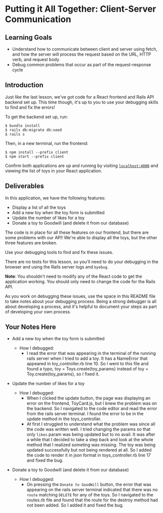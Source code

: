 # Putting it All Together: Client-Server Communication

## Learning Goals

- Understand how to communicate between client and server using fetch, and how
  the server will process the request based on the URL, HTTP verb, and request
  body
- Debug common problems that occur as part of the request-response cycle

## Introduction

Just like the last lesson, we've got code for a React frontend and Rails API
backend set up. This time though, it's up to you to use your debugging skills to
find and fix the errors!

To get the backend set up, run:

```console
$ bundle install
$ rails db:migrate db:seed
$ rails s
```

Then, in a new terminal, run the frontend:

```console
$ npm install --prefix client
$ npm start --prefix client
```

Confirm both applications are up and running by visiting
[`localhost:4000`](http://localhost:4000) and viewing the list of toys in your
React application.

## Deliverables

In this application, we have the following features:

- Display a list of all the toys
- Add a new toy when the toy form is submitted
- Update the number of likes for a toy
- Donate a toy to Goodwill (and delete it from our database)

The code is in place for all these features on our frontend, but there are some
problems with our API! We're able to display all the toys, but the other three
features are broken.

Use your debugging tools to find and fix these issues.

There are no tests for this lesson, so you'll need to do your debugging in the
browser and using the Rails server logs and `byebug`.

**Note**: You shouldn't need to modify any of the React code to get the
application working. You should only need to change the code for the Rails API.

As you work on debugging these issues, use the space in this README file to take
notes about your debugging process. Being a strong debugger is all about
developing a process, and it's helpful to document your steps as part of
developing your own process.

## Your Notes Here

- Add a new toy when the toy form is submitted

  - How I debugged:
    - I read the error that was appearing in the terminal of the running rails server when I tried to add a toy. It has a NameError that appeared in toy_controller.rb line 10. So I went to this file and found a typo, toy = Toys.create(toy_params) instead of toy = Toy.create(toy_params), so I fixed it.

- Update the number of likes for a toy

  - How I debugged:
    - When I clicked the update button, the page was displaying an error on the frontend, ToyCard.js, but I knew the problem was on the backend. So I navigated to the code editor and read the error from the rails server terminal. I found the error to be in the update method in the toys_controller. 
    - At first I struggled to understand what the problem was since all the code was written well. I tried changing the params so that only `likes` param was being updated but to no avail. It was after a while that I decided to take a step back and look at the whole method that I realized someting was missing. The toy was being updated successfully but not being rendered at all. So I added the code to render it in json format in toys_controller.rb line 17 and fixed the bug.

- Donate a toy to Goodwill (and delete it from our database)

  - How I debugged:
    - On pressing the `Donate to GoodWill` button, the error that was appearing on the rails server terminal indicated that there was no `route` matching `DELETE` for any of the toys. So I navigated to the routes.rb file and found that the route for the destroy method had not been added. So I added it and fixed the bug.
